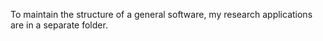 To maintain the structure of a general software, my research applications are in a separate folder.
